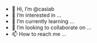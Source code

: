 - 👋 Hi, I’m @casiab
- 👀 I’m interested in ...
- 🌱 I’m currently learning ...
- 💞️ I’m looking to collaborate on ...
- 📫 How to reach me ...

<!---
casiab/casiab is a ✨ special ✨ repository because its `README.md` (this file) appears on your GitHub profile.
You can click the Preview link to take a look at your changes.
--->

